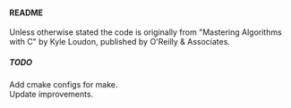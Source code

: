 #### README
Unless otherwise stated the code is originally from "Mastering Algorithms with C" by Kyle Loudon, published by O'Reilly & Associates.
 
##### TODO
Add cmake configs for make.  
Update improvements.
